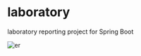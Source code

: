 # laboratory
laboratory reporting project for Spring Boot

![er](https://github.com/anilmavis/laboratory/assets/77068958/eed8cc6b-f240-4711-bb78-06d5c48add52)
